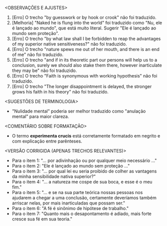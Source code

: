 <OBSERVAÇÕES E AJUSTES>
1. [Erro] O trecho "by guesswork or by hook or crook" não foi traduzido.
2. [Melhoria] "Naked he is flung into the world" foi traduzido como "Nu, ele é lançado ao mundo", que está muito literal. Sugerir "Ele é lançado ao mundo sem proteção".
3. [Erro] O trecho "by what law shall I be forbidden to reap the advantages of my superior native sensitiveness?" não foi traduzido.
4. [Erro] O trecho "nature spews me out of her mouth, and there is an end of me" não foi traduzido.
5. [Erro] O trecho "and if in its theoretic part our persons will help us to a conclusion, surely we should also stake them there, however inarticulate they may be" não foi traduzido.
6. [Erro] O trecho "Faith is synonymous with working hypothesis" não foi traduzido.
7. [Erro] O trecho "The longer disappointment is delayed, the stronger grows his faith in his theory" não foi traduzido.

<SUGESTÕES DE TERMINOLOGIA>
- "Nulidade mental" poderia ser melhor traduzido como "anulação mental" para maior clareza.

<COMENTÁRIO SOBRE FORMATAÇÃO>
- O termo **experimenta crucis** está corretamente formatado em negrito e com explicação entre parênteses.

<VERSÃO CORRIGIDA (APENAS TRECHOS RELEVANTES)>
- Para o item 1: "... por adivinhação ou por qualquer meio necessário ..."
- Para o item 2: "Ele é lançado ao mundo sem proteção ..."
- Para o item 3: "... por qual lei eu seria proibido de colher as vantagens da minha sensibilidade nativa superior?"
- Para o item 4: "... a natureza me cospe de sua boca, e esse é o meu fim."
- Para o item 5: "... e se na sua parte teórica nossas pessoas nos ajudarem a chegar a uma conclusão, certamente deveríamos também arriscar nelas, por mais inarticuladas que possam ser."
- Para o item 6: "A fé é sinônimo de hipótese de trabalho."
- Para o item 7: "Quanto mais o desapontamento é adiado, mais forte cresce sua fé em sua teoria."